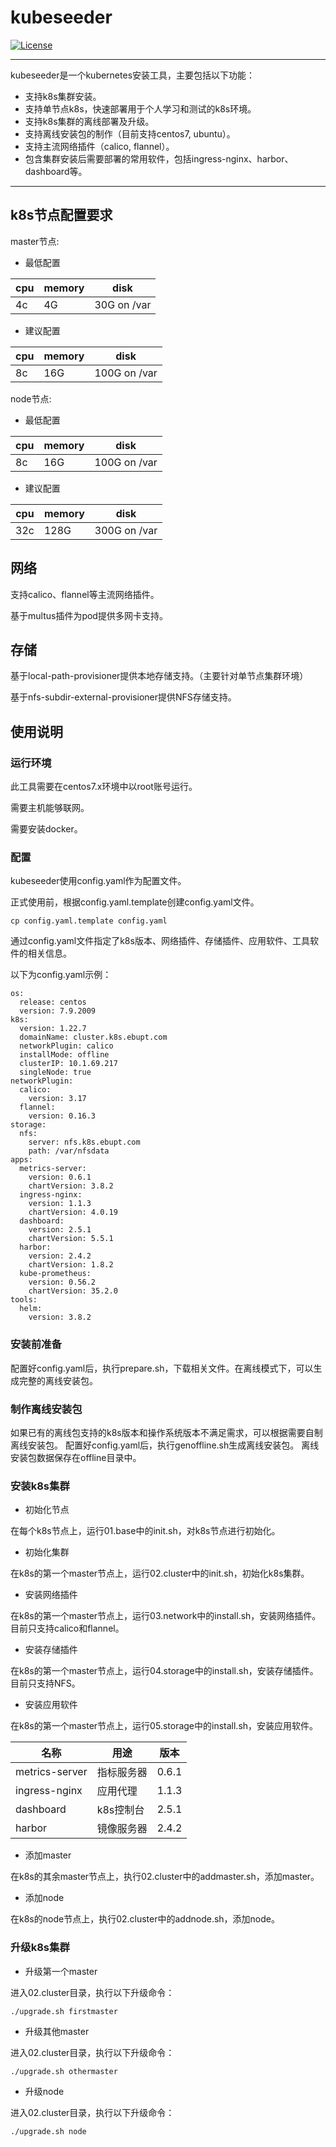 # kubeseeder

[![License](http://img.shields.io/badge/license-apache%20v2-blue.svg)](https://github.com/openpitrix/openpitrix/blob/master/LICENSE)

----

kubeseeder是一个kubernetes安装工具，主要包括以下功能：

- 支持k8s集群安装。
- 支持单节点k8s，快速部署用于个人学习和测试的k8s环境。
- 支持k8s集群的离线部署及升级。
- 支持离线安装包的制作（目前支持centos7, ubuntu）。
- 支持主流网络插件（calico, flannel）。
- 包含集群安装后需要部署的常用软件，包括ingress-nginx、harbor、dashboard等。

----

## k8s节点配置要求

master节点:

  - 最低配置

  | cpu  | memory | disk        |
  | ---- | ------ | ----------- |
  | 4c   | 4G     | 30G on /var |

  - 建议配置

  | cpu  | memory | disk         |
  | ---- | ------ | ------------ |
  | 8c   | 16G    | 100G on /var |

node节点:

  - 最低配置

  | cpu  | memory | disk         |
  | ---- | ------ | ------------ |
  | 8c   | 16G    | 100G on /var |

  - 建议配置

  | cpu  | memory | disk         |
  | ---- | ------ | ------------ |
  | 32c  | 128G   | 300G on /var |

## 网络

支持calico、flannel等主流网络插件。

基于multus插件为pod提供多网卡支持。

## 存储

基于local-path-provisioner提供本地存储支持。（主要针对单节点集群环境）

基于nfs-subdir-external-provisioner提供NFS存储支持。

## 使用说明

### 运行环境

此工具需要在centos7.x环境中以root账号运行。

需要主机能够联网。

需要安装docker。

### 配置

kubeseeder使用config.yaml作为配置文件。

正式使用前，根据config.yaml.template创建config.yaml文件。

~~~
cp config.yaml.template config.yaml
~~~

通过config.yaml文件指定了k8s版本、网络插件、存储插件、应用软件、工具软件的相关信息。

以下为config.yaml示例：

~~~
os:
  release: centos
  version: 7.9.2009
k8s:
  version: 1.22.7
  domainName: cluster.k8s.ebupt.com
  networkPlugin: calico
  installMode: offline
  clusterIP: 10.1.69.217
  singleNode: true
networkPlugin:
  calico:
    version: 3.17
  flannel:
    version: 0.16.3
storage:
  nfs:
    server: nfs.k8s.ebupt.com
    path: /var/nfsdata
apps:
  metrics-server:
    version: 0.6.1
    chartVersion: 3.8.2
  ingress-nginx:
    version: 1.1.3
    chartVersion: 4.0.19
  dashboard:
    version: 2.5.1
    chartVersion: 5.5.1
  harbor:
    version: 2.4.2
    chartVersion: 1.8.2
  kube-prometheus:
    version: 0.56.2
    chartVersion: 35.2.0
tools:
  helm:
    version: 3.8.2
~~~

### 安装前准备

配置好config.yaml后，执行prepare.sh，下载相关文件。在离线模式下，可以生成完整的离线安装包。

### 制作离线安装包

如果已有的离线包支持的k8s版本和操作系统版本不满足需求，可以根据需要自制离线安装包。
配置好config.yaml后，执行genoffline.sh生成离线安装包。
离线安装包数据保存在offline目录中。

### 安装k8s集群

- 初始化节点

在每个k8s节点上，运行01.base中的init.sh，对k8s节点进行初始化。

- 初始化集群

在k8s的第一个master节点上，运行02.cluster中的init.sh，初始化k8s集群。

- 安装网络插件

在k8s的第一个master节点上，运行03.network中的install.sh，安装网络插件。
目前只支持calico和flannel。

- 安装存储插件

在k8s的第一个master节点上，运行04.storage中的install.sh，安装存储插件。
目前只支持NFS。

- 安装应用软件

在k8s的第一个master节点上，运行05.storage中的install.sh，安装应用软件。

名称|用途|版本
---|---|---
metrics-server|指标服务器|0.6.1
ingress-nginx|应用代理|1.1.3
dashboard|k8s控制台|2.5.1
harbor|镜像服务器|2.4.2

- 添加master

在k8s的其余master节点上，执行02.cluster中的addmaster.sh，添加master。

- 添加node

在k8s的node节点上，执行02.cluster中的addnode.sh，添加node。

### 升级k8s集群

- 升级第一个master

进入02.cluster目录，执行以下升级命令：

~~~
./upgrade.sh firstmaster
~~~

- 升级其他master

进入02.cluster目录，执行以下升级命令：

~~~
./upgrade.sh othermaster
~~~

- 升级node

进入02.cluster目录，执行以下升级命令：

~~~
./upgrade.sh node
~~~
